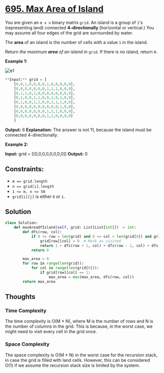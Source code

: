 # [695. Max Area of Island](https://leetcode.com/problems/max-area-of-island/)

You are given an `m x n` binary matrix `grid`. An island is a group of `1`'s (representing land) connected **4-directionally** (horizontal or vertical.) You may assume all four edges of the grid are surrounded by water.

The **area** of an island is the number of cells with a value `1` in the island.

Return *the maximum **area** of an island in* `grid`. If there is no island, return `0`.

**Example 1:**

![e1](https://assets.leetcode.com/uploads/2021/05/01/maxarea1-grid.jpg)

```python
**Input:** grid = [
    [0,0,1,0,0,0,0,1,0,0,0,0,0],
    [0,0,0,0,0,0,0,1,1,1,0,0,0],
    [0,1,1,0,1,0,0,0,0,0,0,0,0],
    [0,1,0,0,1,1,0,0,1,0,1,0,0],
    [0,1,0,0,1,1,0,0,1,1,1,0,0],
    [0,0,0,0,0,0,0,0,0,0,1,0,0],
    [0,0,0,0,0,0,0,1,1,1,0,0,0],
    [0,0,0,0,0,0,0,1,1,0,0,0,0]
    ]
```

**Output:** 6
**Explanation:** The answer is not 11, because the island must be connected 4-directionally.

**Example 2:**

**Input:** grid = [[0,0,0,0,0,0,0,0]]
**Output:** 0

## **Constraints:**

- `m == grid.length`
- `n == grid[i].length`
- `1 <= m, n <= 50`
- `grid[i][j]` is either `0` or `1`.

## Solution

```python
class Solution:
    def maxAreaOfIsland(self, grid: List[List[int]]) -> int:
        def dfs(row, col):
            if 0 <= row < len(grid) and 0 <= col < len(grid[0]) and grid[row][col] == 1:
                grid[row][col] = 0  # Mark as visited
                return 1 + dfs(row + 1, col) + dfs(row - 1, col) + dfs(row, col + 1) + dfs(row, col - 1)
            return 0

        max_area = 0
        for row in range(len(grid)):
            for col in range(len(grid[0])):
                if grid[row][col] == 1:
                    max_area = max(max_area, dfs(row, col))
        return max_area

```

## Thoughts

### Time Complexity

The time complexity is O(M \* N), where M is the number of rows and N is the number of columns in the grid. This is because, in the worst case, we might need to visit every cell in the grid once.

### Space Complexity

The space complexity is O(M \* N) in the worst case for the recursion stack, in case the grid is filled with land cells. However, this can be considered O(1) if we assume the recursion stack size is limited by the system.
